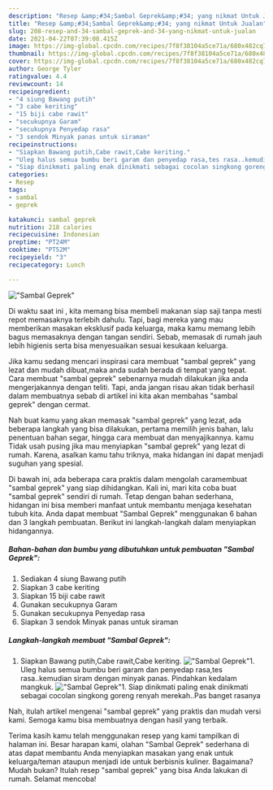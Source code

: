 ```yaml
---
description: "Resep &amp;#34;Sambal Geprek&amp;#34; yang nikmat Untuk Jualan"
title: "Resep &amp;#34;Sambal Geprek&amp;#34; yang nikmat Untuk Jualan"
slug: 208-resep-and-34-sambal-geprek-and-34-yang-nikmat-untuk-jualan
date: 2021-04-22T07:39:08.415Z
image: https://img-global.cpcdn.com/recipes/7f8f38104a5ce71a/680x482cq70/sambal-geprek-foto-resep-utama.jpg
thumbnail: https://img-global.cpcdn.com/recipes/7f8f38104a5ce71a/680x482cq70/sambal-geprek-foto-resep-utama.jpg
cover: https://img-global.cpcdn.com/recipes/7f8f38104a5ce71a/680x482cq70/sambal-geprek-foto-resep-utama.jpg
author: George Tyler
ratingvalue: 4.4
reviewcount: 14
recipeingredient:
- "4 siung Bawang putih"
- "3 cabe keriting"
- "15 biji cabe rawit"
- "secukupnya Garam"
- "secukupnya Penyedap rasa"
- "3 sendok Minyak panas untuk siraman"
recipeinstructions:
- "Siapkan Bawang putih,Cabe rawit,Cabe keriting."
- "Uleg halus semua bumbu beri garam dan penyedap rasa,tes rasa..kemudian siram dengan minyak panas. Pindahkan kedalam mangkuk."
- "Siap dinikmati paling enak dinikmati sebagai cocolan singkong goreng renyah merekah..Pas banget rasanya"
categories:
- Resep
tags:
- sambal
- geprek

katakunci: sambal geprek 
nutrition: 218 calories
recipecuisine: Indonesian
preptime: "PT24M"
cooktime: "PT52M"
recipeyield: "3"
recipecategory: Lunch

---
```



![&#34;Sambal Geprek&#34;](https://img-global.cpcdn.com/recipes/7f8f38104a5ce71a/680x482cq70/sambal-geprek-foto-resep-utama.jpg)

Di waktu  saat ini , kita memang bisa membeli makanan siap saji tanpa mesti repot memasaknya terlebih dahulu. Tapi, bagi mereka yang mau memberikan masakan eksklusif pada keluarga, maka kamu memang lebih bagus memasaknya dengan tangan sendiri. Sebab, memasak di rumah jauh lebih higienis serta bisa menyesuaikan sesuai kesukaan keluarga.

Jika kamu sedang mencari inspirasi cara membuat &#34;sambal geprek&#34; yang lezat dan mudah dibuat,maka anda sudah berada di tempat yang tepat. Cara membuat &#34;sambal geprek&#34;  sebenarnya mudah dilakukan jika anda mengerjakannya dengan teliti. Tapi, anda jangan risau akan tidak berhasil dalam membuatnya 
sebab di artikel ini kita akan membahas &#34;sambal geprek&#34; dengan cermat.  



Nah buat kamu yang akan memasak &#34;sambal geprek&#34; yang lezat, ada beberapa langkah yang bisa dilakukan, pertama memilih jenis bahan, lalu penentuan bahan segar, hingga cara membuat dan menyajikannya. kamu Tidak usah pusing jika mau menyiapkan &#34;sambal geprek&#34; yang lezat di rumah. Karena, asalkan kamu  tahu triknya, maka hidangan ini dapat menjadi suguhan yang spesial.

Di bawah ini, ada beberapa cara praktis  dalam mengolah caramembuat &#34;sambal geprek&#34; yang siap dihidangkan. Kali ini, mari kita coba buat &#34;sambal geprek&#34; sendiri di rumah. Tetap dengan bahan sederhana, hidangan ini bisa memberi manfaat untuk membantu menjaga kesehatan tubuh kita. Anda dapat membuat &#34;Sambal Geprek&#34; menggunakan 6 bahan dan 3 langkah pembuatan. Berikut ini langkah-langkah dalam menyiapkan hidangannya.

<!--inarticleads1-->

##### Bahan-bahan dan bumbu yang dibutuhkan untuk pembuatan &#34;Sambal Geprek&#34;:

1. Sediakan 4 siung Bawang putih
1. Siapkan 3 cabe keriting
1. Siapkan 15 biji cabe rawit
1. Gunakan secukupnya Garam
1. Gunakan secukupnya Penyedap rasa
1. Siapkan 3 sendok Minyak panas untuk siraman




<!--inarticleads2-->

##### Langkah-langkah membuat &#34;Sambal Geprek&#34;:

1. Siapkan Bawang putih,Cabe rawit,Cabe keriting.
<img src="https://img-global.cpcdn.com/steps/c8d416499d23a29f/160x128cq70/sambal-geprek-langkah-memasak-1-foto.jpg" alt="&#34;Sambal Geprek&#34;">1. Uleg halus semua bumbu beri garam dan penyedap rasa,tes rasa..kemudian siram dengan minyak panas. Pindahkan kedalam mangkuk.
<img src="https://img-global.cpcdn.com/steps/ef4ee31c390d1aa5/160x128cq70/sambal-geprek-langkah-memasak-2-foto.jpg" alt="&#34;Sambal Geprek&#34;">1. Siap dinikmati paling enak dinikmati sebagai cocolan singkong goreng renyah merekah..Pas banget rasanya




Nah, itulah artikel mengenai  &#34;sambal geprek&#34;  yang praktis dan mudah versi kami. Semoga kamu bisa membuatnya dengan hasil yang terbaik. 

Terima kasih kamu telah menggunakan resep yang kami tampilkan di halaman ini. Besar harapan kami, olahan  &#34;Sambal Geprek&#34; sederhana di atas dapat membantu Anda menyiapkan masakan yang enak untuk keluarga/teman ataupun menjadi ide untuk berbisnis kuliner. Bagaimana? Mudah bukan? Itulah resep &#34;sambal geprek&#34; yang bisa Anda lakukan di rumah. Selamat mencoba!

